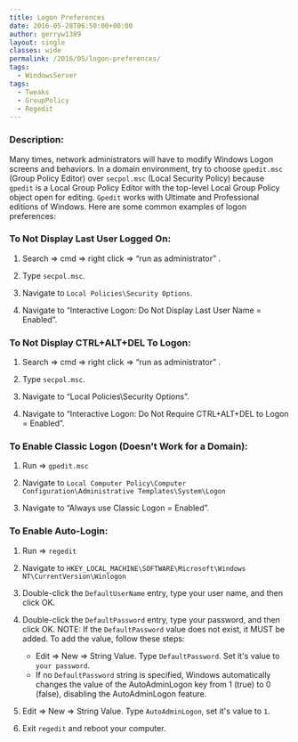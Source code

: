 ```yaml
---
title: Logon Preferences
date: 2016-05-28T06:50:00+00:00
author: gerryw1389
layout: single
classes: wide
permalink: /2016/05/logon-preferences/
tags:
  - WindowsServer
tags:
  - Tweaks
  - GroupPolicy
  - Regedit
---
```

<!--more-->

### Description:

Many times, network administrators will have to modify Windows Logon screens and behaviors. In a domain environment, try to choose `gpedit.msc` (Group Policy Editor) over `secpol.msc` (Local Security Policy) because `gpedit` is a Local Group Policy Editor with the top-level Local Group Policy object open for editing. `Gpedit` works with Ultimate and Professional editions of Windows. Here are some common examples of logon preferences:

### To Not Display Last User Logged On:

1. Search => cmd => right click => &#8220;run as administrator&#8221; .

2. Type `secpol.msc`.

3. Navigate to `Local Policies\Security Options`.

4. Navigate to &#8220;Interactive Logon: Do Not Display Last User Name = Enabled&#8221;.

### To Not Display CTRL+ALT+DEL To Logon:

1. Search => cmd => right click => &#8220;run as administrator&#8221; .

2. Type `secpol.msc`.

3. Navigate to &#8220;Local Policies\Security Options&#8221;.

4. Navigate to &#8220;Interactive Logon: Do Not Require CTRL+ALT+DEL to Logon = Enabled&#8221;.

### To Enable Classic Logon (Doesn't Work for a Domain):

1. Run => `gpedit.msc`

2. Navigate to `Local Computer Policy\Computer Configuration\Administrative Templates\System\Logon`

3. Navigate to &#8220;Always use Classic Logon = Enabled&#8221;.

### To Enable Auto-Login:

1. Run => `regedit`

2. Navigate to `HKEY_LOCAL_MACHINE\SOFTWARE\Microsoft\Windows NT\CurrentVersion\Winlogon`

3. Double-click the `DefaultUserName` entry, type your user name, and then click OK.

4. Double-click the `DefaultPassword` entry, type your password, and then click OK. NOTE: If the `DefaultPassword` value does not exist, it MUST be added. To add the value, follow these steps:

   - Edit => New => String Value. Type `DefaultPassword`. Set it's value to `your password`.
   - If no `DefaultPassword` string is specified, Windows automatically changes the value of the AutoAdminLogon key from 1 (true) to 0 (false), disabling the AutoAdminLogon feature.

5. Edit => New => String Value. Type `AutoAdminLogon`, set it's value to `1`.

6. Exit `regedit` and reboot your computer.

